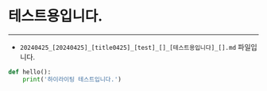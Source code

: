 
# 테스트용입니다.

---

* `20240425_[20240425]_[title0425]_[test]_[]_[테스트용입니다]_[].md` 파일입니다.
```python
def hello():
    print('하이라이팅 테스트입니다.')
```
